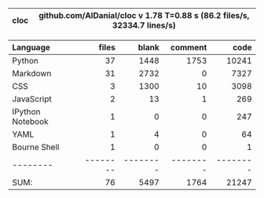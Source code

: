 cloc|github.com/AlDanial/cloc v 1.78  T=0.88 s (86.2 files/s, 32334.7 lines/s)
--- | ---

Language|files|blank|comment|code
:-------|-------:|-------:|-------:|-------:
Python|37|1448|1753|10241
Markdown|31|2732|0|7327
CSS|3|1300|10|3098
JavaScript|2|13|1|269
IPython Notebook|1|0|0|247
YAML|1|4|0|64
Bourne Shell|1|0|0|1
--------|--------|--------|--------|--------
SUM:|76|5497|1764|21247
